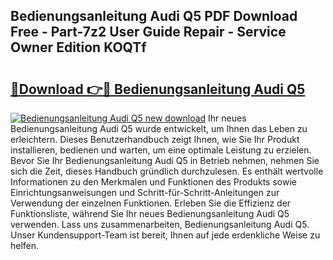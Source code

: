## Bedienungsanleitung Audi Q5 PDF Download Free - Part-7z2 User Guide Repair - Service Owner Edition KOQTf

# <h2><a href="http://df4b358.blite.top/?on=Bedienungsanleitung+Audi+Q5">🔗Download 👉🔴 Bedienungsanleitung Audi Q5</a></h2>

[![Bedienungsanleitung Audi Q5 new download](https://i.imgur.com/lujVjoI.png)](http://df4b358.blite.top/?on=Bedienungsanleitung+Audi+Q5)
Ihr neues Bedienungsanleitung Audi Q5 wurde entwickelt, um Ihnen das Leben zu erleichtern. Dieses Benutzerhandbuch zeigt Ihnen, wie Sie Ihr Produkt installieren, bedienen und warten, um eine optimale Leistung zu erzielen. Bevor Sie Ihr Bedienungsanleitung Audi Q5 in Betrieb nehmen, nehmen Sie sich die Zeit, dieses Handbuch gründlich durchzulesen. Es enthält wertvolle Informationen zu den Merkmalen und Funktionen des Produkts sowie Einrichtungsanweisungen und Schritt-für-Schritt-Anleitungen zur Verwendung der einzelnen Funktionen. Erleben Sie die Effizienz der Funktionsliste, während Sie Ihr neues Bedienungsanleitung Audi Q5 verwenden. Lass uns zusammenarbeiten, Bedienungsanleitung Audi Q5. Unser Kundensupport-Team ist bereit, Ihnen auf jede erdenkliche Weise zu helfen.
